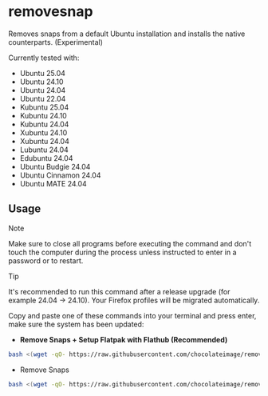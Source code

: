 # removesnap
Removes snaps from a default Ubuntu installation and installs the native counterparts. (Experimental)

Currently tested with:
- Ubuntu 25.04
- Ubuntu 24.10
- Ubuntu 24.04
- Ubuntu 22.04
- Kubuntu 25.04
- Kubuntu 24.10
- Kubuntu 24.04
- Xubuntu 24.10
- Xubuntu 24.04
- Lubuntu 24.04
- Edubuntu 24.04
- Ubuntu Budgie 24.04
- Ubuntu Cinnamon 24.04
- Ubuntu MATE 24.04

## Usage

> [!NOTE]
> Make sure to close all programs before executing the command and don't touch the computer during the process unless instructed to enter in a password or to restart.

> [!TIP]
> It's recommended to run this command after a release upgrade (for example 24.04 -> 24.10).
> Your Firefox profiles will be migrated automatically.

Copy and paste one of these commands into your terminal and press enter, make sure the system has been updated:

- **Remove Snaps + Setup Flatpak with Flathub (Recommended)**
```bash
bash <(wget -qO- https://raw.githubusercontent.com/chocolateimage/removesnap/refs/heads/main/installflatpak.sh)
```

- Remove Snaps
```bash
bash <(wget -qO- https://raw.githubusercontent.com/chocolateimage/removesnap/refs/heads/main/removesnap.sh)
```